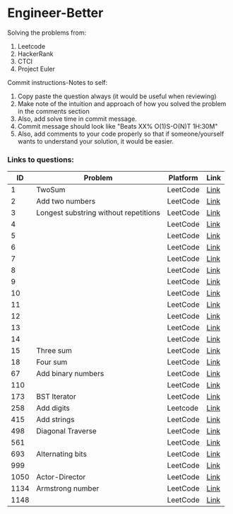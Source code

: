# Engineer-Better
Solving the problems from:
1. Leetcode
2. HackerRank
3. CTCI
4. Project Euler

Commit instructions-Notes to self:
1. Copy paste the question always (it would be useful when reviewing)
2. Make note of the intuition and approach of how you solved the problem in the comments section
3. Also, add solve time in commit message.
4. Commit message should look like "Beats XX% O(1)S-O(N)T 1H:30M"
5. Also, add comments to your code properly so that if someone/yourself wants to understand your solution, it would be easier.

### Links to questions:
| ID | Problem | Platform | Link |
| -- | ------- | -------- | ---- |
1| TwoSum | LeetCode | [Link](https://github.com/sowmyadvn/Engineer-Better/blob/master/Leetcode/TwoSum_1.java)
2 | Add two numbers | LeetCode | [Link](https://github.com/sowmyadvn/Engineer-Better/blob/master/Leetcode/AddNumbers_2.java)
3 | Longest substring without repetitions| LeetCode | [Link](https://github.com/sowmyadvn/Engineer-Better/blob/master/Leetcode/LongestSubstringWithoutRepetitions_3.java)
4 | | LeetCode | [Link]()
5 | | LeetCode | [Link]()
6 | | LeetCode | [Link]()
7 | | LeetCode | [Link]()
8 | | LeetCode | [Link]()
9 | | LeetCode | [Link]()
10 | | LeetCode | [Link]()
11 | | LeetCode | [Link]()
12 | | LeetCode | [Link]()
13 | | LeetCode | [Link]()
14 | | LeetCode | [Link]()
15 | Three sum | LeetCode | [Link](https://github.com/sowmyadvn/Engineer-Better/blob/master/Leetcode/3Sum_15.java)
18 | Four sum | LeetCode | [Link](https://github.com/sowmyadvn/Engineer-Better/blob/master/Leetcode/4Sum_18.java)
67 | Add binary numbers | LeetCode | [Link](https://github.com/sowmyadvn/Engineer-Better/blob/master/Leetcode/AddBinary_67.java)
110 | | LeetCode | [Link](https://github.com/sowmyadvn/Engineer-Better/blob/master/Leetcode/BalancedBinaryTree_110.java)
173 | BST Iterator | LeetCode | [Link](https://github.com/sowmyadvn/Engineer-Better/blob/master/Leetcode/BSTIterator_173.java)
258 | Add digits | Leetcode | [Link](https://github.com/sowmyadvn/Engineer-Better/blob/master/Leetcode/AddDigits_258.java)
415 | Add strings | LeetCode | [Link](https://github.com/sowmyadvn/Engineer-Better/blob/master/Leetcode/AddStrings_415.java)
498 | Diagonal Traverse | LeetCode | [Link](https://github.com/sowmyadvn/Engineer-Better/blob/master/Leetcode/DiagonalTraverse_498.java)
561 | | LeetCode | [Link](https://github.com/sowmyadvn/Engineer-Better/blob/master/Leetcode/ArrayPartition_561.java)
693 | Alternating bits | LeetCode | [Link](https://github.com/sowmyadvn/Engineer-Better/blob/master/Leetcode/AlternatingBits_693.java)
999 | | LeetCode | [Link](https://github.com/sowmyadvn/Engineer-Better/blob/master/Leetcode/AvailableCapturesForRook_999.java)
1050 | Actor-Director | LeetCode | [Link](https://github.com/sowmyadvn/Engineer-Better/blob/master/Leetcode/ActorDirector_1050.sql)
1134 | Armstrong number | LeetCode | [Link](https://github.com/sowmyadvn/Engineer-Better/blob/master/Leetcode/Armstrong_1134.java)
1148 | | LeetCode | [Link](https://github.com/sowmyadvn/Engineer-Better/blob/master/Leetcode/ArticleViewsI_1148.sql)
